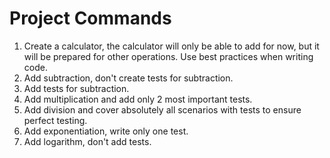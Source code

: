 # Project Commands

1. Create a calculator, the calculator will only be able to add for now, but it will be prepared for other operations. Use best practices when writing code.
2. Add subtraction, don't create tests for subtraction.
3. Add tests for subtraction.
4. Add multiplication and add only 2 most important tests.
5. Add division and cover absolutely all scenarios with tests to ensure perfect testing.
6. Add exponentiation, write only one test.
7. Add logarithm, don't add tests.